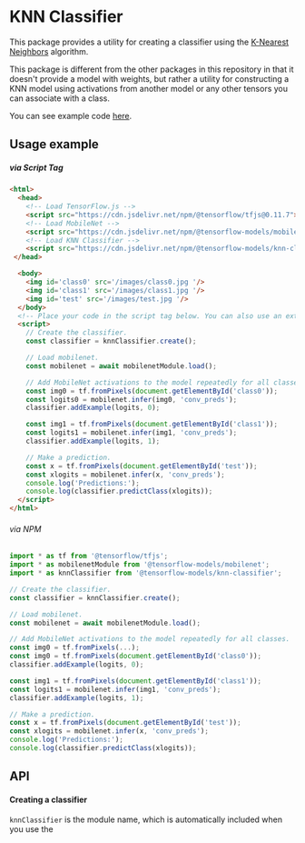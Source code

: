 # KNN Classifier

This package provides a utility for creating a classifier using the
[K-Nearest Neighbors](https://en.wikipedia.org/wiki/K-nearest_neighbors_algorithm)
algorithm.

This package is different from the other packages in this repository in that it
doesn't provide a model with weights, but rather a utility for constructing a
KNN model using activations from another model or any other tensors you can
associate with a class.

You can see example code [here](https://github.com/tensorflow/tfjs-models/tree/master/knn-classifier/demo).

## Usage example

##### via Script Tag

```html
<html>
  <head>
    <!-- Load TensorFlow.js -->
    <script src="https://cdn.jsdelivr.net/npm/@tensorflow/tfjs@0.11.7"></script>
    <!-- Load MobileNet -->
    <script src="https://cdn.jsdelivr.net/npm/@tensorflow-models/mobilenet@0.1.1"></script>
    <!-- Load KNN Classifier -->
    <script src="https://cdn.jsdelivr.net/npm/@tensorflow-models/knn-classifier@0.1.0"></script>
 </head>

  <body>
    <img id='class0' src='/images/class0.jpg '/>
    <img id='class1' src='/images/class1.jpg '/>
    <img id='test' src='/images/test.jpg '/>
  </body>
  <!-- Place your code in the script tag below. You can also use an external .js file -->
  <script>
    // Create the classifier.
    const classifier = knnClassifier.create();

    // Load mobilenet.
    const mobilenet = await mobilenetModule.load();

    // Add MobileNet activations to the model repeatedly for all classes.
    const img0 = tf.fromPixels(document.getElementById('class0'));
    const logits0 = mobilenet.infer(img0, 'conv_preds');
    classifier.addExample(logits, 0);

    const img1 = tf.fromPixels(document.getElementById('class1'));
    const logits1 = mobilenet.infer(img1, 'conv_preds');
    classifier.addExample(logits, 1);

    // Make a prediction.
    const x = tf.fromPixels(document.getElementById('test'));
    const xlogits = mobilenet.infer(x, 'conv_preds');
    console.log('Predictions:');
    console.log(classifier.predictClass(xlogits));
  </script>
</html>
```

###### via NPM

```js
import * as tf from '@tensorflow/tfjs';
import * as mobilenetModule from '@tensorflow-models/mobilenet';
import * as knnClassifier from '@tensorflow-models/knn-classifier';

// Create the classifier.
const classifier = knnClassifier.create();

// Load mobilenet.
const mobilenet = await mobilenetModule.load();

// Add MobileNet activations to the model repeatedly for all classes.
const img0 = tf.fromPixels(...);
const img0 = tf.fromPixels(document.getElementById('class0'));
classifier.addExample(logits, 0);

const img1 = tf.fromPixels(document.getElementById('class1'));
const logits1 = mobilenet.infer(img1, 'conv_preds');
classifier.addExample(logits, 1);

// Make a prediction.
const x = tf.fromPixels(document.getElementById('test'));
const xlogits = mobilenet.infer(x, 'conv_preds');
console.log('Predictions:');
console.log(classifier.predictClass(xlogits));
```

## API

#### Creating a classifier
`knnClassifier` is the module name, which is automatically included when you use
the <script src> method.

```ts
classifier = knnClassifier.create()
```

Returns a `KNNImageClassifier`.

#### Adding examples

```ts
classifier.addExample(
  example: tf.Tensor,
  classIndex: number
): void;
```

Args:
- **example:** An example to add to the dataset, usually an activation from
  another model.
- **classIndex:** The class index of the example.

#### Making a prediction

```ts
classifier.predictClass(
  input: tf.Tensor,
  k = 3
): Promise<{classIndex: number, confidences: {[classId: number]: number}}>;
```

Args:
- **input:** An example to make a prediction on, usually an activation from
  another model.
- **k:** The K value to use in K-nearest neighbors. The algorithm will first
  find the K nearest examples from those it was previously shown, and then choose
  the class that appears the most as the final prediction for the input example.
  Defaults to 3. If examples < k, k = examples.

Returns an object with a top classIndex, and confidences mapping all class
indices to their confidence.

#### Misc

##### Clear all examples for a class.

```ts
classifier.clearClass(classIndex: number)
```

Args:
- **classIndex:** The class to clear all examples for.

##### Clear all examples from all classes

```ts
classifier.clearAllClasses()
```

##### Get the example count for each class

```ts
classifier.getClassExampleCount(): {[classId: number]: number}
```

Returns an object that maps classId to example count for that class.

##### Get the full dataset, useful for saving state.

```ts
classifier.getClassifierDataset(): {[classId: number]: Tensor2D}
```

##### Set the full dataset, useful for restoring state.

```ts
classifier.setClassifierDataset(dataset: {[classId: number]: Tensor2D})
```

Args:
- **dataset:** The class dataset matrices map. Can be retrieved from
  getClassDatsetMatrices. Useful for restoring state.

##### Get the total number of classes

```ts
classifier.getNumClasses(): number
```

##### Dispose the classifier and all internal state

Clears up WebGL memory. Useful if you no longer need the classifier in your
application.

```ts
classifier.dispose()
```
